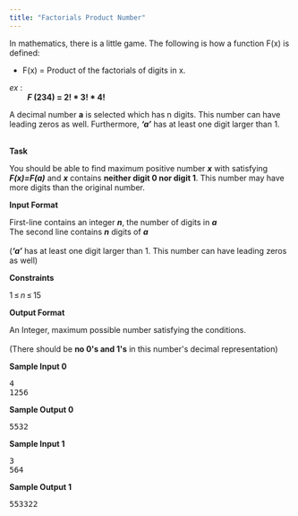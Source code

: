 ```yaml
---
title: "Factorials Product Number"
---
```


<div>
<div>
<div>
<div>
<div>
<p>In mathematics, there is a little game. The following is how a function F(x) is defined:</p>
<ul>
<li>F(x) = Product of the factorials of digits in x.</li>
</ul>
<p><em>ex</em> : <br /> &emsp;&emsp; <strong><em>F</em> (234) = 2! * 3! * 4!</strong></p>
<p>A decimal number <strong>a</strong> is selected which has n digits. This number can have leading zeros as well. Furthermore, <strong><em>&lsquo;a&rsquo;</em></strong> has at least one digit larger than 1.</p>
<p><br /><strong>Task</strong></p>
<p>You should be able to find maximum positive number <strong><em>x</em></strong> with satisfying <strong><em>F(x)=F(a)</em></strong> and <strong><em>x</em></strong> contains <strong>neither digit 0 nor digit 1</strong>. This number may have more digits than the original number.</p>
</div>
</div>
</div>
<div>
<div>
<p><strong>Input Format</strong></p>
</div>
<div>
<div>
<p>First-line contains an integer <strong><em>n</em></strong>, the number of digits in <strong><em>a</em></strong><br /> The second line contains <strong><em>n</em></strong> digits of <strong><em>a</em></strong><br /><br /> (<strong><em>&lsquo;a&rsquo;</em></strong> has at least one digit larger than 1. This number can have leading zeros as well)</p>
</div>
</div>
</div>
<div>
<div>
<p><strong>Constraints</strong></p>
</div>
<div>
<div>
<p>1&thinsp;&le;&thinsp;<em>n</em>&thinsp;&le;&thinsp;15</p>
</div>
</div>
</div>
<div>
<div>
<p><strong>Output Format</strong></p>
</div>
<div>
<div>
<p>An Integer, maximum possible number satisfying the conditions. <br /><br /> (There should be <strong>no 0's and 1's</strong> in this number's decimal representation)</p>
</div>
</div>
</div>
<div>
<div>
<p><strong>Sample Input 0</strong></p>
</div>
<div>
<div>
<div>
<pre>4
1256
</pre>
</div>
</div>
</div>
</div>
<div>
<div>
<p><strong>Sample Output 0</strong></p>
</div>
<div>
<div>
<div>
<pre>5532
</pre>
</div>
</div>
</div>
</div>
<div>
<div>
<p><strong>Sample Input 1</strong></p>
</div>
<div>
<div>
<div>
<pre>3
564
</pre>
</div>
</div>
</div>
</div>
<div>
<div>
<p><strong>Sample Output 1</strong></p>
</div>
<div>
<div>
<div>
<pre>553322
</pre>
</div>
</div>
</div>
</div>
</div>
</div>